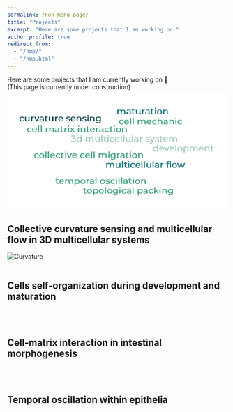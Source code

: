 ```yaml
---
permalink: /non-menu-page/
title: "Projects"
excerpt: "Here are some projects that I am working on."
author_profile: true
redirect_from: 
  - "/nmp/"
  - "/nmp.html"
---
```


Here are some projects that I am currently working on 💭 <br/>
(This page is currently under construction) 
![Word Cloud](wordcloud.png)



## Collective curvature sensing and multicellular flow in 3D multicellular systems
![Curvature](cover1_without_title.jpg)
<br/>
<br/>

## Cells self-organization during development and maturation 
<br/>
<br/>

## Cell-matrix interaction in intestinal morphogenesis
<br/>
<br/>
  
## Temporal oscillation within epithelia
<br/>

